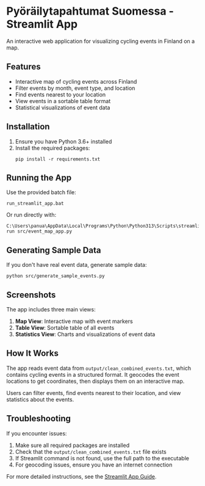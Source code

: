 # Pyöräilytapahtumat Suomessa - Streamlit App

An interactive web application for visualizing cycling events in Finland on a map.

## Features

- Interactive map of cycling events across Finland
- Filter events by month, event type, and location
- Find events nearest to your location
- View events in a sortable table format
- Statistical visualizations of event data

## Installation

1. Ensure you have Python 3.6+ installed
2. Install the required packages:
   ```
   pip install -r requirements.txt
   ```

## Running the App

Use the provided batch file:
```
run_streamlit_app.bat
```

Or run directly with:
```
C:\Users\panua\AppData\Local\Programs\Python\Python313\Scripts\streamlit.exe run src/event_map_app.py
```

## Generating Sample Data

If you don't have real event data, generate sample data:
```
python src/generate_sample_events.py
```

## Screenshots

The app includes three main views:

1. **Map View**: Interactive map with event markers
2. **Table View**: Sortable table of all events
3. **Statistics View**: Charts and visualizations of event data

## How It Works

The app reads event data from `output/clean_combined_events.txt`, which contains cycling events in a structured format. It geocodes the event locations to get coordinates, then displays them on an interactive map.

Users can filter events, find events nearest to their location, and view statistics about the events.

## Troubleshooting

If you encounter issues:

1. Make sure all required packages are installed
2. Check that the `output/clean_combined_events.txt` file exists
3. If Streamlit command is not found, use the full path to the executable
4. For geocoding issues, ensure you have an internet connection

For more detailed instructions, see the [Streamlit App Guide](../docs/streamlit_app_guide.md). 